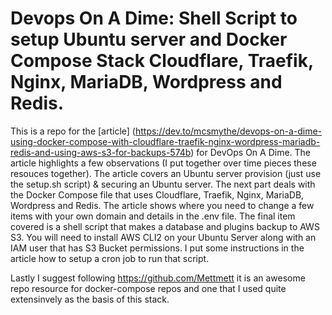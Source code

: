 # Devops On A Dime: Shell Script to setup Ubuntu server and Docker Compose Stack Cloudflare, Traefik, Nginx, MariaDB, Wordpress and Redis. 

This is a repo for the [article] (https://dev.to/mcsmythe/devops-on-a-dime-using-docker-compose-with-cloudflare-traefik-nginx-wordpress-mariadb-redis-and-using-aws-s3-for-backups-574b) for DevOps On A Dime. The article highlights a few observations (I put together over time pieces these resouces together). The article covers an Ubuntu server provision (just use the setup.sh script) & securing an Ubuntu server. The next part deals with the Docker Compose file that uses Cloudflare, Traefik, Nginx, MariaDB, Wordpress and Redis. The article shows where you need to change a few items with your own domain and details in the .env file. The final item covered is a shell script that makes a database and plugins backup to AWS S3. You will need to install AWS CLI2 on your Ubuntu Server along with an IAM user that has S3 Bucket permissions.
I put some instructions in the article how to setup a cron job to run that script. 

Lastly I suggest following https://github.com/Mettmett it is an awesome repo resource for docker-compose repos and one that I used quite extensinvely as the basis of this stack.

